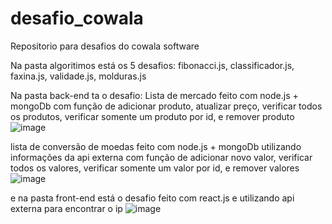 # desafio_cowala
Repositorio para desafios do cowala software

Na pasta algoritimos está os 5 desafios: 
fibonacci.js, 
classificador.js,
faxina.js,
validade.js,
molduras.js

Na pasta back-end ta o desafio: 
Lista de mercado feito com node.js + mongoDb
com função de 
adicionar produto, 
atualizar preço, 
verificar todos os produtos, 
verificar somente um produto por id,
e remover produto
![image](https://user-images.githubusercontent.com/74570772/150713541-99b42354-39ec-41ac-a1b1-32a76a61a2b4.png)

lista de conversão de moedas feito com node.js + mongoDb utilizando informações da api externa
com função de 
adicionar novo valor, 
verificar todos os valores, 
verificar somente um valor por id,
e remover valores
![image](https://user-images.githubusercontent.com/74570772/150713662-65841542-cb8b-437a-9772-7fa7a685a3b4.png)


e na pasta front-end está o desafio feito com react.js e utilizando api externa para encontrar o ip
![image](https://user-images.githubusercontent.com/74570772/150713846-ffc0924e-4ce8-4a2a-8e64-04fd53fc0203.png)

